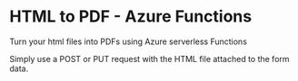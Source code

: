 # HTML to PDF - Azure Functions

Turn your html files into PDFs using Azure serverless Functions

Simply use a POST or PUT request with the HTML file attached to the form data.

